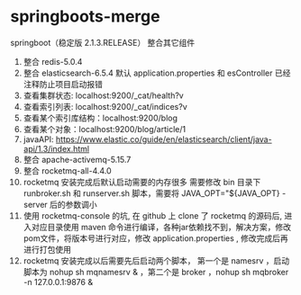 # springboots-merge
springboot（稳定版 2.1.3.RELEASE） 整合其它组件

1. 整合 redis-5.0.4
2. 整合 elasticsearch-6.5.4  默认 application.properties 和 esController 已经注释防止项目启动报错
  1. 查看集群状态: localhost:9200/_cat/health?v
  2. 查看索引列表: localhost:9200/_cat/indices?v
  3. 查看某个索引库结构：localhost:9200/blog
  4. 查看某个对象：localhost:9200/blog/article/1
  5. javaAPI: https://www.elastic.co/guide/en/elasticsearch/client/java-api/1.3/index.html
3. 整合 apache-activemq-5.15.7
4. 整合 rocketmq-all-4.4.0
  1. rocketmq 安装完成后默认启动需要的内存很多 需要修改 bin 目录下 runbroker.sh 和 runserver.sh 脚本，需要将 JAVA_OPT="${JAVA_OPT} -server 后的参数调小
  2. 使用 rocketmq-console 的坑, 在 github 上 clone 了 rocketmq 的源码后, 进入对应目录使用 maven 命令进行编译，各种jar依赖找不到，解决方案，修改pom文件，将版本号进行对应，修改 application.properties , 修改完成后再进行打包使用
  3. rocketmq 安装完成以后需要先后启动两个脚本， 第一个是 namesrv ，启动脚本为 nohup sh mqnamesrv & ，第二个是 broker ，nohup sh mqbroker -n 127.0.0.1:9876 & 
